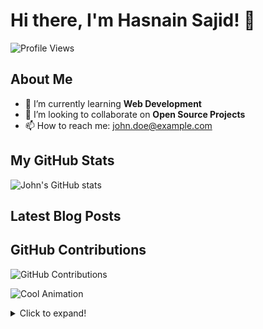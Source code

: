 # Hi there, I'm Hasnain Sajid! 👋

![Profile Views](https://komarev.com/ghpvc/?username=johndoe&color=blue)

## About Me
- 🌱 I’m currently learning **Web Development**
- 👯 I’m looking to collaborate on **Open Source Projects**
- 📫 How to reach me: [john.doe@example.com](mailto:john.doe@example.com)

## My GitHub Stats
![John's GitHub stats](https://github-readme-stats.vercel.app/api?username=johndoe&show_icons=true&theme=radical)

## Latest Blog Posts
<!-- BLOG-POST-LIST:START -->
<!-- BLOG-POST-LIST:END -->

## GitHub Contributions
![GitHub Contributions](https://github.com/johndoe/github-contributions-chart)

![Cool Animation](https://example.com/path/to/your/animated.svg)

<details>
  <summary>Click to expand!</summary>

  ## Here is some additional content!
  - Detailed Projects
  - Achievements
  - Upcoming Events

</details>
